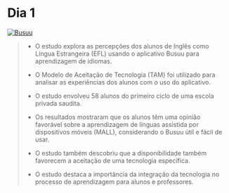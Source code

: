 # Dia 1

[![Busuu](https://img.shields.io/badge/Busuu-Idiomas-blue.svg)](https://www.busuu.com/)

> * O estudo explora as percepções dos alunos de Inglês como Língua Estrangeira (EFL) usando o aplicativo Busuu para aprendizagem de idiomas.
>
> * O Modelo de Aceitação de Tecnologia (TAM) foi utilizado para analisar as experiências dos alunos com o uso do aplicativo.
>
> * O estudo envolveu 58 alunos do primeiro ciclo de uma escola privada saudita.
>
> * Os resultados mostraram que os alunos têm uma opinião favorável sobre a aprendizagem de línguas assistida por dispositivos móveis (MALL), considerando o Busuu útil e fácil de usar.
>
> * O estudo também descobriu que a disponibilidade também favorecem a aceitação de uma tecnologia específica.
>
> * O estudo destaca a importância da integração da tecnologia no processo de aprendizagem para alunos e professores.
